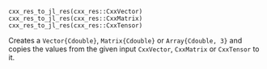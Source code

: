 ```
cxx_res_to_jl_res(cxx_res::CxxVector) 
cxx_res_to_jl_res(cxx_res::CxxMatrix)
cxx_res_to_jl_res(cxx_res::CxxTensor)
```

Creates a `Vector{Cdouble}`, `Matrix{Cdouble}` or `Array{Cdouble, 3}` and copies the values from the given input `CxxVector`, `CxxMatrix` or `CxxTensor` to it.
